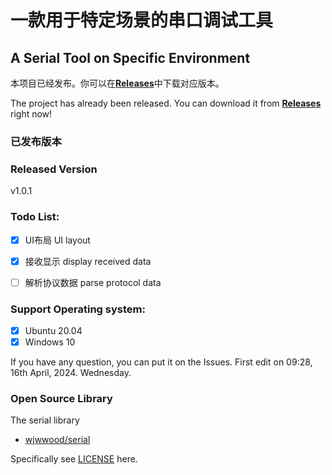 # 一款用于特定场景的串口调试工具
## A Serial Tool on Specific Environment


本项目已经发布。你可以在[**Releases**](https://github.com/Sweaterz/serialTest/releases)中下载对应版本。

The project has already been released. You can download it from [**Releases**](https://github.com/Sweaterz/serialTest/releases) right now!



### 已发布版本
### Released Version
v1.0.1


### Todo List:
- [x] UI布局  UI layout
- [x] 接收显示  display received data
- [ ] 解析协议数据  parse protocol data


### Support Operating system:

- [x] Ubuntu 20.04
- [X] Windows 10

If you have any question, you can put it on the Issues. 
First edit on 09:28, 16th April, 2024. Wednesday.



### Open Source Library
The serial library
- [wjwwood/serial](https://github.com/wjwwood/serial)  

Specifically see [LICENSE](https://github.com/sweaterz/serialTest/LICENSE) here.
